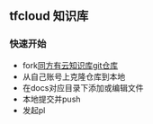 ## tfcloud 知识库
### 快速开始
- fork[同方有云知识库git仓库](https://github.com/tfcloud/wiki.git)
- 从自己账号上克隆仓库到本地
- 在docs对应目录下添加或编辑文件
- 本地提交并push
- 发起pl
